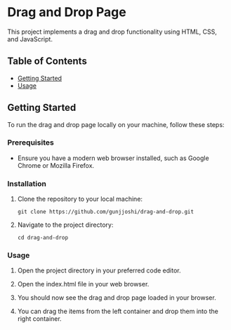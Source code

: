 # Drag and Drop Page

This project implements a drag and drop functionality using HTML, CSS, and JavaScript.

## Table of Contents

- [Getting Started](#getting-started)
- [Usage](#usage)

## Getting Started

To run the drag and drop page locally on your machine, follow these steps:

### Prerequisites

- Ensure you have a modern web browser installed, such as Google Chrome or Mozilla Firefox.

### Installation

1. Clone the repository to your local machine:
   ```
   git clone https://github.com/gunjjoshi/drag-and-drop.git
2. Navigate to the project directory:
   ```
   cd drag-and-drop

### Usage

1. Open the project directory in your preferred code editor.

2. Open the index.html file in your web browser.

3. You should now see the drag and drop page loaded in your browser.

4. You can drag the items from the left container and drop them into the right container.
